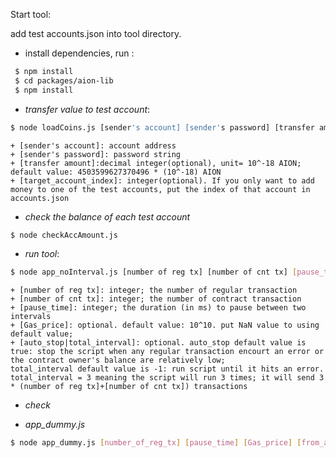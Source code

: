 Start tool:

add test accounts.json into tool directory.

+ install dependencies, run : 
```bash
 $ npm install
 $ cd packages/aion-lib
 $ npm install
```
+ *transfer value to test account*:
```bash
$ node loadCoins.js [sender's account] [sender's password] [transfer amount] [target_account_index]
```
	+ [sender's account]: account address
	+ [sender's password]: password string
	+ [transfer amount]:decimal integer(optional), unit= 10^-18 AION; default value: 4503599627370496 * (10^-18) AION
	+ [target_account_index]: integer(optional). If you only want to add money to one of the test accounts, put the index of that account in accounts.json

+ *check the balance of each test account*
```bash
$ node checkAccAmount.js
```
+ *run tool*:
```bash
$ node app_noInterval.js [number of reg tx] [number of cnt tx] [pause_time] [[Gas_price] [auto_stop|total_interval]]
```

	+ [number of reg tx]: integer; the number of regular transaction
	+ [number of cnt tx]: integer; the number of contract transaction
	+ [pause_time]: integer; the duration (in ms) to pause between two intervals
	+ [Gas_price]: optional. default value: 10^10. put NaN value to using default value;
	+ [auto_stop|total_interval]: optional. auto_stop default value is true: stop the script when any regular transaction encourt an error or the contract owner's balance are relatively low;
	total_interval default value is -1: run script until it hits an error. total_interval = 3 meaning the script will run 3 times; it will send 3 * (number of reg tx]+[number of cnt tx]) transactions

+ *check*

+ *app_dummy.js*
```bash
$ node app_dummy.js [number_of_reg_tx] [pause_time] [Gas_price] [from_account_index] [provider_type]
```